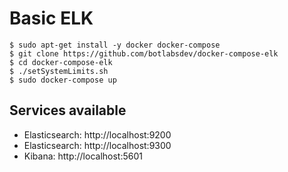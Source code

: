 # Basic ELK

```
$ sudo apt-get install -y docker docker-compose
$ git clone https://github.com/botlabsdev/docker-compose-elk
$ cd docker-compose-elk
$ ./setSystemLimits.sh
$ sudo docker-compose up
```

## Services available

* Elasticsearch: http://localhost:9200
* Elasticsearch: http://localhost:9300
* Kibana: http://localhost:5601


